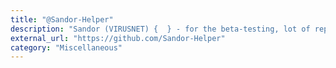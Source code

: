 ```yaml
---
title: "@Sandor-Helper"
description: "Sandor (VIRUSNET) {  } - for the beta-testing, lot of reports, PC treatment on GitHub and forums of association"
external_url: "https://github.com/Sandor-Helper"
category: "Miscellaneous"
---
```

